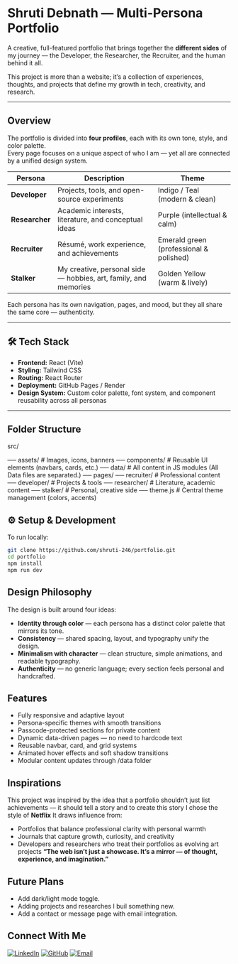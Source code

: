 # Shruti Debnath — Multi-Persona Portfolio

A creative, full-featured portfolio that brings together the **different sides** of my journey — the Developer, the Researcher, the Recruiter, and the human behind it all.  

This project is more than a website; it’s a collection of experiences, thoughts, and projects that define my growth in tech, creativity, and research.

---

## Overview

The portfolio is divided into **four profiles**, each with its own tone, style, and color palette.  
Every page focuses on a unique aspect of who I am — yet all are connected by a unified design system.

| Persona | Description | Theme |
|----------|--------------|-------|
|  **Developer** | Projects, tools, and open-source experiments | Indigo / Teal (modern & clean) |
|  **Researcher** | Academic interests, literature, and conceptual ideas | Purple (intellectual & calm) |
|  **Recruiter** | Résumé, work experience, and achievements | Emerald green (professional & polished) |
|  **Stalker** | My creative, personal side — hobbies, art, family, and memories | Golden Yellow (warm & lively) |

Each persona has its own navigation, pages, and mood, but they all share the same core — authenticity.

---

## 🛠️ Tech Stack

- **Frontend:** React (Vite)
- **Styling:** Tailwind CSS
- **Routing:** React Router
- **Deployment:** GitHub Pages / Render
- **Design System:** Custom color palette, font system, and component reusability across all personas

---

## Folder Structure
src/

── assets/ # Images, icons, banners
── components/ # Reusable UI elements (navbars, cards, etc.)
── data/ # All content in JS modules (All Data files are separated.)
── pages/
 ── recruiter/ # Professional content
 ── developer/ # Projects & tools
 ── researcher/ # Literature, academic content
 ── stalker/ # Personal, creative side
── theme.js # Central theme management (colors, accents)

## ⚙️ Setup & Development

To run locally:

```bash
git clone https://github.com/shruti-246/portfolio.git
cd portfolio
npm install
npm run dev
```
## Design Philosophy 

The design is built around four ideas:
- **Identity through color** — each persona has a distinct color palette that mirrors its tone.
- **Consistency** — shared spacing, layout, and typography unify the design.
- **Minimalism with character** — clean structure, simple animations, and readable typography.
- **Authenticity** — no generic language; every section feels personal and handcrafted.

## Features

- Fully responsive and adaptive layout
- Persona-specific themes with smooth transitions
- Passcode-protected sections for private content
- Dynamic data-driven pages — no need to hardcode text
- Reusable navbar, card, and grid systems
- Animated hover effects and soft shadow transitions
- Modular content updates through /data folder

## Inspirations

This project was inspired by the idea that a portfolio shouldn’t just list achievements — it should tell a story and to create this story I chose the style of **Netflix**
It draws influence from:
- Portfolios that balance professional clarity with personal warmth
- Journals that capture growth, curiosity, and creativity
- Developers and researchers who treat their portfolios as evolving art projects
**“The web isn’t just a showcase. It’s a mirror — of thought, experience, and imagination.”**

## Future Plans

- Add dark/light mode toggle.
- Adding projects and researches I buil something new.
- Add a contact or message page with email integration.

## Connect With Me

[![LinkedIn](https://img.shields.io/badge/LinkedIn-0077B5?style=flat-square&logo=linkedin&logoColor=white)](https://www.linkedin.com/in/shruti-debnath)
[![GitHub](https://img.shields.io/badge/GitHub-181717?style=flat-square&logo=github&logoColor=white)](https://github.com/shruti-246)
[![Email](https://img.shields.io/badge/Email-D14836?style=flat-square&logo=gmail&logoColor=white)](mailto:debnathshruti477@gmail.com)


